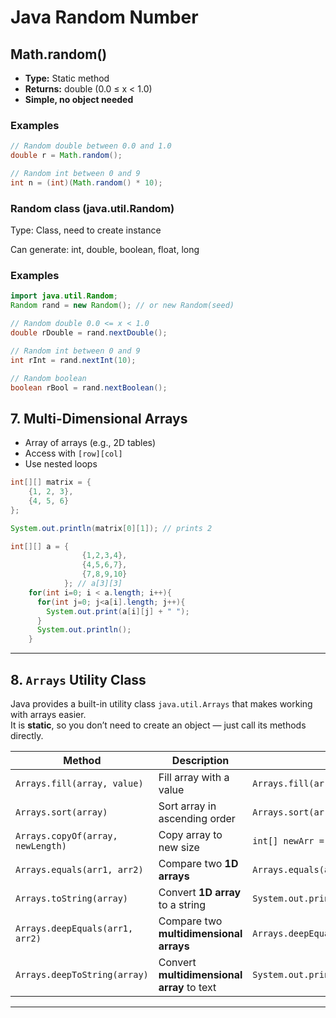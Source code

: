 # Java Random Number

## Math.random()
- **Type:** Static method
- **Returns:** double (0.0 ≤ x < 1.0)
- **Simple, no object needed**

### Examples
```java
// Random double between 0.0 and 1.0
double r = Math.random();

// Random int between 0 and 9
int n = (int)(Math.random() * 10);

```
### Random class (java.util.Random)

Type: Class, need to create instance

Can generate: int, double, boolean, float, long

### Examples
```java
import java.util.Random;
Random rand = new Random(); // or new Random(seed)

// Random double 0.0 <= x < 1.0
double rDouble = rand.nextDouble();

// Random int between 0 and 9
int rInt = rand.nextInt(10);

// Random boolean
boolean rBool = rand.nextBoolean();

```


## 7. Multi-Dimensional Arrays
- Array of arrays (e.g., 2D tables)
- Access with `[row][col]`
- Use nested loops

```java
int[][] matrix = {
    {1, 2, 3},
    {4, 5, 6}
};

System.out.println(matrix[0][1]); // prints 2
```
```java
int[][] a = {
                {1,2,3,4},
                {4,5,6,7},
                {7,8,9,10}
            }; // a[3][3]
    for(int i=0; i < a.length; i++){
      for(int j=0; j<a[i].length; j++){
        System.out.print(a[i][j] + " ");
      }
      System.out.println();
    }
```

---

## 8. `Arrays` Utility Class
Java provides a built-in utility class `java.util.Arrays` that makes working with arrays easier.  
It is **static**, so you don’t need to create an object — just call its methods directly.

| Method                              | Description                                | Example                                                  |
|-------------------------------------|--------------------------------------------|----------------------------------------------------------|
| `Arrays.fill(array, value)`         | Fill array with a value                    | `Arrays.fill(arr, 1);`                                   |
| `Arrays.sort(array)`                | Sort array in ascending order              | `Arrays.sort(arr);`                                      |
| `Arrays.copyOf(array, newLength)`   | Copy array to new size                     | `int[] newArr = Arrays.copyOf(arr, 10);`                 |
| `Arrays.equals(arr1, arr2)`         | Compare two **1D arrays**                  | `Arrays.equals(arr1, arr2);`                             |
| `Arrays.toString(array)`            | Convert **1D array** to a string           | `System.out.println(Arrays.toString(arr));`              |
| `Arrays.deepEquals(arr1, arr2)`     | Compare two **multidimensional arrays**    | `Arrays.deepEquals(matrix1, matrix2);`                   |
| `Arrays.deepToString(array)`        | Convert **multidimensional array** to text | `System.out.println(Arrays.deepToString(matrix));`       |
----
